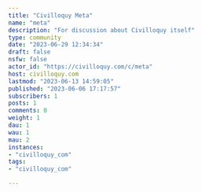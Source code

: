 ```yaml
---
title: "Civilloquy Meta" 
name: "meta"
description: "For discussion about Civilloquy itself"
type: community
date: "2023-06-29 12:34:34"
draft: false
nsfw: false
actor_id: "https://civilloquy.com/c/meta"
host: civilloquy.com
lastmod: "2023-06-13 14:59:05"
published: "2023-06-06 17:17:57"
subscribers: 1
posts: 1
comments: 0
weight: 1
dau: 1
wau: 1
mau: 2
instances:
- "civilloquy_com"
tags: 
- "civilloquy_com"

---
```

